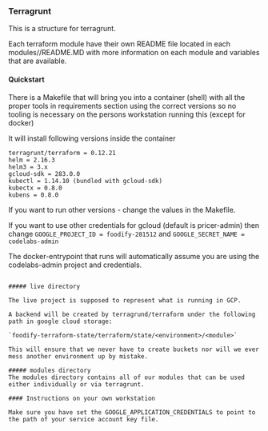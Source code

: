 ### Terragrunt

This is a structure for terragrunt.

Each terraform module have their own README file located in each modules/<module>/README.MD
with more information on each module and variables that are available.

#### Quickstart

There is a Makefile that will bring you into a container (shell)
with all the proper tools in requirements section using the correct versions
so no tooling is necessary on the persons workstation running this (except for docker)

It will install following versions inside the container
```
terragrunt/terraform = 0.12.21
helm = 2.16.3
helm3 = 3.x
gcloud-sdk = 283.0.0
kubectl = 1.14.10 (bundled with gcloud-sdk)
kubectx = 0.8.0
kubens = 0.8.0
```
If you want to run other versions - change the values in the Makefile.

If you want to use other credentials for gcloud (default is pricer-admin) then change
`GOOGLE_PROJECT_ID = foodify-281512` and
`GOOGLE_SECRET_NAME = codelabs-admin`

The docker-entrypoint that runs will automatically assume you are using the codelabs-admin project and credentials.

```

##### live directory

The live project is supposed to represent what is running in GCP.

A backend will be created by terragrund/terraform under the following path in google cloud storage:

`foodify-terraform-state/terraform/state/<environment>/<module>`

This will ensure that we never have to create buckets nor will we ever mess another environment up by mistake.

##### modules directory
The modules directory contains all of our modules that can be used either individually or via terragrunt.

#### Instructions on your own workstation

Make sure you have set the GOOGLE_APPLICATION_CREDENTIALS to point to the path of your service account key file.
